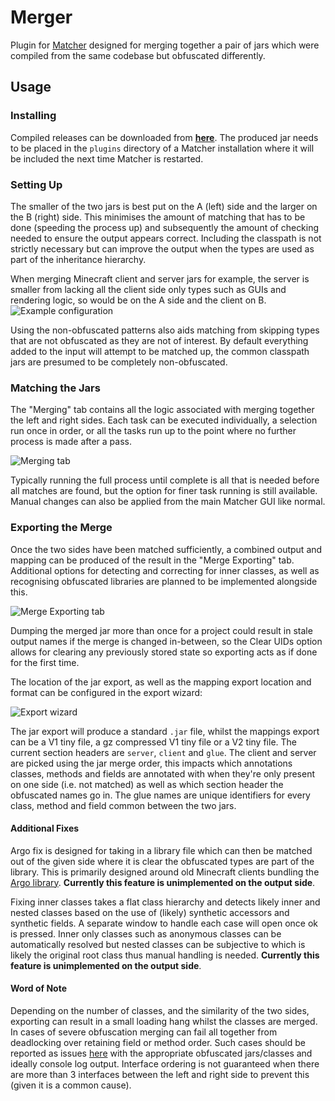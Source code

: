 # Merger
Plugin for [Matcher](https://github.com/sfPlayer1/Matcher) designed for merging together a pair of jars which were compiled from the same codebase but obfuscated differently.

## Usage
### Installing
Compiled releases can be downloaded from [**here**](https://github.com/Chocohead/Merger/releases). The produced jar needs to be placed in the `plugins` directory of a Matcher installation where it will be included the next time Matcher is restarted.

### Setting Up
The smaller of the two jars is best put on the A (left) side and the larger on the B (right) side. This minimises the amount of matching that has to be done (speeding the process up) and subsequently the amount of checking needed to ensure the output appears correct. Including the classpath is not strictly necessary but can improve the output when the types are used as part of the inheritance hierarchy.

When merging Minecraft client and server jars for example, the server is smaller from lacking all the client side only types such as GUIs and rendering logic, so would be on the A side and the client on B.
![Example configuration](https://i.imgur.com/auOLrTy.png)

Using the non-obfuscated patterns also aids matching from skipping types that are not obfuscated as they are not of interest. By default everything added to the input will attempt to be matched up, the common classpath jars are presumed to be completely non-obfuscated.

### Matching the Jars
The "Merging" tab contains all the logic associated with merging together the left and right sides. Each task can be executed individually, a selection run once in order, or all the tasks run up to the point where no further process is made after a pass.

![Merging tab](https://i.imgur.com/ZAllsMi.png)

Typically running the full process until complete is all that is needed before all matches are found, but the option for finer task running is still available. Manual changes can also be applied from the main Matcher GUI like normal.

### Exporting the Merge
Once the two sides have been matched sufficiently, a combined output and mapping can be produced of the result in the "Merge Exporting" tab. Additional options for detecting and correcting for inner classes, as well as recognising obfuscated libraries are planned to be implemented alongside this.

![Merge Exporting tab](https://i.imgur.com/7HBAEEY.png)

Dumping the merged jar more than once for a project could result in stale output names if the merge is changed in-between, so the Clear UIDs option allows for clearing any previously stored state so exporting acts as if done for the first time.

The location of the jar export, as well as the mapping export location and format can be configured in the export wizard:

![Export wizard](https://i.imgur.com/tJnmHMj.png)

The jar export will produce a standard `.jar` file, whilst the mappings export can be a V1 tiny file, a gz compressed V1 tiny file or a V2 tiny file. The current section headers are `server`, `client` and `glue`. The client and server are picked using the jar merge order, this impacts which annotations classes, methods and fields are annotated with when they're only present on one side (i.e. not matched) as well as which section header the obfuscated names go in. The glue names are unique identifiers for every class, method and field common between the two jars.

#### Additional Fixes
Argo fix is designed for taking in a library file which can then be matched out of the given side where it is clear the obfuscated types are part of the library. This is primarily designed around old Minecraft clients bundling the [Argo library](https://sourceforge.net/projects/argo). **Currently this feature is unimplemented on the output side**.

Fixing inner classes takes a flat class hierarchy and detects likely inner and nested classes based on the use of (likely) synthetic accessors and synthetic fields. A separate window to handle each case will open once ok is pressed. Inner only classes such as anonymous classes can be automatically resolved but nested classes can be subjective to which is likely the original root class thus manual handling is needed. **Currently this feature is unimplemented on the output side**.

#### Word of Note
Depending on the number of classes, and the similarity of the two sides, exporting can result in a small loading hang whilst the classes are merged. In cases of severe obfuscation merging can fail all together from deadlocking over retaining field or method order. Such cases should be reported as issues [here](https://github.com/Chocohead/Merger/issues) with the appropriate obfuscated jars/classes and ideally console log output. Interface ordering is not guaranteed when there are more than 3 interfaces between the left and right side to prevent this (given it is a common cause).
